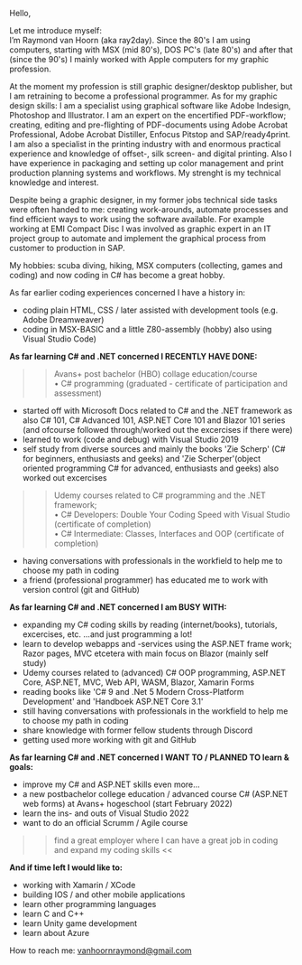 Hello,

Let me introduce myself:</BR>
I’m Raymond van Hoorn (aka ray2day). Since the 80's I am using computers, starting with MSX (mid 80's), DOS PC's (late 80's) and after that (since the 90's) I mainly worked with Apple computers for my graphic profession.

At the moment my profession is still graphic designer/desktop publisher, but I am retraining to become a professional programmer. As for my
graphic design skills: I am a specialist using graphical software like Adobe Indesign, Photoshop and Illustrator. I am an expert on the encertified PDF-workflow; creating, editing and pre-flighting of PDF-documents using Adobe Acrobat Professional, Adobe Acrobat Distiller, Enfocus Pitstop and SAP/ready4print. I am also a specialist in the printing industry with and enormous practical experience and knowledge of offset-, silk screen- and digital printing. Also I have experience in packaging and setting up color management and print production planning systems and workflows. My strenght is my technical knowledge and interest.

Despite being a graphic designer, in my former jobs technical side tasks were often handed to me: creating work-arounds, automate processes and find efficient ways to work using the software available. For example working at EMI Compact Disc I was involved as graphic expert in an IT project group to automate and implement the graphical process from customer to production in SAP.

My hobbies: scuba diving, hiking, MSX computers (collecting, games and coding) and now coding in C# has become a great hobby.



As far earlier coding experiences concerned I have a history in:
- coding plain HTML, CSS / later assisted with development tools (e.g. Adobe Dreamweaver)
- coding in MSX-BASIC and a little Z80-assembly (hobby) also using Visual Studio Code)



**As far learning C# and .NET concerned I RECENTLY HAVE DONE:**
>> Avans+ post bachelor (HBO) collage education/course</BR>
• C# programming (graduated - certificate of participation and assessment)
- started off with Microsoft Docs related to C# and the .NET framework as also C# 101, C# Advanced 101, ASP.NET Core 101 and Blazor 101 series (and ofcourse followed through/worked out the excercises if there were)
- learned to work (code and debug) with Visual Studio 2019
- self study from diverse sources and mainly the books 'Zie Scherp' (C# for beginners, enthusiasts and geeks) and 'Zie Scherper'(object oriented programming C# for advanced, enthusiasts and geeks) also worked out excercises
>> Udemy courses related to C# programming and the .NET framework;</BR>
• C# Developers: Double Your Coding Speed with Visual Studio (certificate of completion)</BR>
• C# Intermediate: Classes, Interfaces and OOP (certificate of completion)
- having conversations with professionals in the workfield to help me to choose my path in coding
- a friend (professional programmer) has educated me to work with version control (git and GitHub)


**As far learning C# and .NET concerned I am BUSY WITH:**
- expanding my C# coding skills by reading (internet/books), tutorials, excercises, etc. ...and just programming a lot!</BR>
- learn to develop webapps and -services using the ASP.NET frame work; Razor pages, MVC etcetera with main focus on Blazor (mainly self study)
- Udemy courses related to (advanced) C# OOP programming, ASP.NET Core, ASP.NET, MVC, Web API, WASM, Blazor, Xamarin Forms
- reading books like 'C# 9 and .Net 5 Modern Cross-Platform Development' and 'Handboek ASP.NET Core 3.1'
- still having conversations with professionals in the workfield to help me to choose my path in coding
- share knowledge with former fellow students through Discord
- getting used more working with git and GitHub


**As far learning C# and .NET concerned I WANT TO / PLANNED TO learn & goals:**
- improve my C# and ASP.NET skills even more...
- a new postbachelor college education / advanced course C# (ASP.NET web forms) at Avans+ hogeschool (start February 2022)
- learn the ins- and outs of Visual Studio 2022
- want to do an official Scrumm / Agile course

>> find a great employer where I can have a great job in coding and expand my coding skills <<


**And if time left I would like to:**
- working with Xamarin / XCode
- building IOS / and other mobile applications
- learn other programming languages
- learn C and C++
- learn Unity game development
- learn about Azure


How to reach me:
vanhoornraymond@gmail.com
